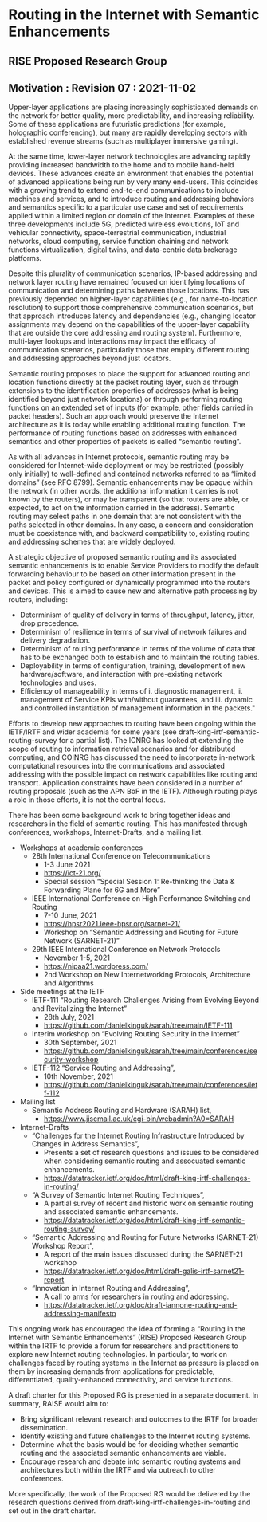 # Routing in the Internet with Semantic Enhancements
## RISE Proposed Research Group
## Motivation : Revision 07 : 2021-11-02

Upper-layer applications are placing increasingly sophisticated demands on the network for better quality, more predictability, and increasing reliability. Some of these applications are futuristic predictions (for example, holographic conferencing), but many are rapidly developing sectors with established revenue streams (such as multiplayer immersive gaming).

At the same time, lower-layer network technologies are advancing rapidly providing increased bandwidth to the home and to mobile hand-held devices. These advances create an environment that enables the potential of advanced applications being run by very many end-users. This coincides with a growing trend to extend end-to-end communications to include machines and services, and to introduce routing and addressing behaviors and semantics specific to a particular use case and set of requirements applied within a limited region or domain of the Internet. Examples of these three developments include 5G, predicted wireless evolutions, IoT and vehicular connectivity, space-terrestrial communication, industrial networks, cloud computing, service function chaining and network functions virtualization, digital twins, and data-centric data brokerage platforms.

Despite this plurality of communication scenarios, IP-based addressing and network layer routing have remained focused on identifying locations of communication and determining paths between those locations. This has previously depended on higher-layer capabilities (e.g., for name-to-location resolution) to support those comprehensive communication scenarios, but that approach introduces latency and dependencies (e.g., changing locator assignments may depend on the capabilities of the upper-layer capability that are outside the core addressing and routing system). Furthermore, multi-layer lookups and interactions may impact the efficacy of communication scenarios, particularly those that employ different routing and addressing approaches beyond just locators.

Semantic routing proposes to place the support for advanced routing and location functions directly at the packet routing layer, such as through extensions to the identification properties of addresses (what is being identified beyond just network locations) or through performing routing functions on an extended set of inputs (for example, other fields carried in packet headers). Such an approach would preserve the Internet architecture as it is today while enabling additional routing function. The performance of routing functions based on addresses with enhanced semantics and other properties of packets is called “semantic routing”. 

As with all advances in Internet protocols, semantic routing may be considered for Internet-wide deployment or may be restricted (possibly only initially) to well-defined and contained networks referred to as “limited domains” (see RFC 8799). Semantic enhancements may be opaque within the network (in other words, the additional information it carries is not known by the routers), or may be transparent (so that routers are able, or expected, to act on the information carried in the address). Semantic routing may select paths in one domain that are not consistent with the paths selected in other domains. In any case, a concern and consideration must be coexistence with, and backward compatibility to, existing routing and addressing schemes that are widely deployed.

A strategic objective of proposed semantic routing and its associated semantic enhancements is to enable Service Providers to modify the default forwarding behaviour to be based on other information present in the packet and policy configured or dynamically programmed into the routers and devices. This is aimed to cause new and alternative path processing by routers, including:

* Determinism of quality of delivery in terms of throughput, latency, jitter, drop precedence. 
* Determinism of resilience in terms of survival of network failures and delivery degradation.
* Determinism of routing performance in terms of the volume of data that has to be exchanged both to establish and to maintain the routing tables.
* Deployability in terms of configuration, training, development of new hardware/software, and interaction with pre-existing network technologies and uses.
* Efficiency of manageability in terms of i. diagnostic management, ii. management of Service KPIs with/without guarantees, and iii. dynamic and controlled instantiation of management information in the packets."

Efforts to develop new approaches to routing have been ongoing within the IETF/IRTF and wider academia for some years (see draft-king-irtf-semantic-routing-survey for a partial list). The ICNRG has looked at extending the scope of routing to information retrieval scenarios and for distributed computing, and COINRG has discussed the need to incorporate in-network computational resources into the communications and associated addressing with the possible impact on network capabilities like routing and transport. Application constraints have been considered in a number of routing proposals (such as the APN BoF in the IETF). Although routing plays a role in those efforts, it is not the central focus.

There has been some background work to bring together ideas and researchers in the field of semantic routing. This has manifested through conferences, workshops, Internet-Drafts, and a mailing list.

* Workshops at academic conferences
    * 28th International Conference on Telecommunications
        * 1-3 June 2021
        * https://ict-21.org/
        * Special session “Special Session 1: Re-thinking the Data & Forwarding Plane for 6G and More”
    * IEEE International Conference on High Performance Switching and Routing
        * 7-10 June, 2021
        * https://hpsr2021.ieee-hpsr.org/sarnet-21/
        * Workshop on “Semantic Addressing and Routing for Future Network (SARNET-21)”
    * 29th IEEE International Conference on Network Protocols
        * November 1-5, 2021
        * https://nipaa21.wordpress.com/
        * 2nd Workshop on New Internetworking Protocols, Architecture and Algorithms
* Side meetings at the IETF
    * IETF-111 “Routing Research Challenges Arising from Evolving Beyond and Revitalizing the Internet”
        * 28th July, 2021
        * https://github.com/danielkinguk/sarah/tree/main/IETF-111
    * Interim workshop on “Evolving Routing Security in the Internet”
        * 30th September, 2021
        * https://github.com/danielkinguk/sarah/tree/main/conferences/security-workshop
    * IETF-112 “Service Routing and Addressing”,
        * 10th November, 2021
        * https://github.com/danielkinguk/sarah/tree/main/conferences/ietf-112
* Mailing list
    * Semantic Address Routing and Hardware (SARAH) list,
        * https://www.jiscmail.ac.uk/cgi-bin/webadmin?A0=SARAH
* Internet-Drafts
    * “Challenges for the Internet Routing Infrastructure Introduced by Changes in Address Semantics”, 
        * Presents a set of research questions and issues to be considered when considering semantic routing and assocuated semantic enhancements.
        * https://datatracker.ietf.org/doc/html/draft-king-irtf-challenges-in-routing/
    * “A Survey of Semantic Internet Routing Techniques”,
        * A partial survey of recent and historic work on semantic routing and associated semantic enhancements.
        * https://datatracker.ietf.org/doc/html/draft-king-irtf-semantic-routing-survey/
    * “Semantic Addressing and Routing for Future Networks (SARNET-21) Workshop Report”,
        * A report of the main issues discussed during the SARNET-21 workshop
        * https://datatracker.ietf.org/doc/html/draft-galis-irtf-sarnet21-report
    * “Innovation in Internet Routing and Addressing”,
        * A call to arms for researchers in routing and addressing.
        * https://datatracker.ietf.org/doc/draft-iannone-routing-and-addressing-manifesto

This ongoing work has encouraged the idea of forming a “Routing in the Internet with Semantic Enhancements” (RISE) Proposed Research Group within the IRTF to provide a forum for researchers and practitioners to explore new Internet routing technologies. In particular, to work on challenges faced by routing systems in the Internet as pressure is placed on them by increasing demands from applications for predictable, differentiated, quality-enhanced connectivity, and service functions.

A draft charter for this Proposed RG is presented in a separate document. In summary, RAISE would aim to:
* Bring significant relevant research and outcomes to the IRTF for broader dissemination.
* Identify existing and future challenges to the Internet routing systems.
* Determine what the basis would be for deciding whether semantic routing and the associated semantic enhancements are viable.
* Encourage research and debate into semantic routing systems and architectures both within the IRTF and via outreach to other conferences.

More specifically, the work of the Proposed RG would be delivered by the research questions derived from draft-king-irtf-challenges-in-routing and set out in the draft charter. 
